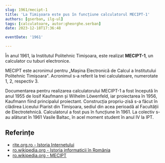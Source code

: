 ```yaml
---
slug: 1961/mecipt-1
title: 'La Timișoara este pus în funcțiune calculatorul MECIPT-1'
authors: [gserban, ilg-ul]
tags: [calculatoare, autor:gheorghe.serban]
date: 2023-12-18T17:36:48

eventDate: '1961'

---
```


În anul 1961, la Institutul Politehnic Timișoara, este realizat **MECIPT-1**,
un calculator cu tuburi electronice.

<!-- truncate -->

MECIPT este acronimul pentru „Mașina Electronică de Calcul a
Institutului Politehnic Timișoara". Acronimul s-a referit la
trei calculatoare, numerotate 1, 2, respectiv 3.

Documentarea pentru realizarea calculatorului MECIPT-1 a fost începută în
anul 1955 de Iosif Kaufmann și Wilhelm Löwenfeld, iar proiectarea în 1956,
Kaufmann fiind principalul proiectant. Construcția propriu-zisă s-a făcut
în clădirea Liceului Piarist din Timișoara, sediul din acea perioadă al
Facultății de Electrotehnică. Calculatorul a fost pus în funcțiune în 1961.
La colectiv s-au alăturat în 1961 Vasile Baltac, în acel moment student
în anul IV la IPT.

## Referințe

- [rite.org.ro - Istoria Internetului](https://rite.org.ro/istoria-internetului/)
- [ro.wikipedia.org - Istoria informaticii în România](https://ro.wikipedia.org/wiki/Istoria_informaticii_în_România)
- [ro.wikipedia.org - MECIPT](https://ro.wikipedia.org/wiki/MECIPT)
